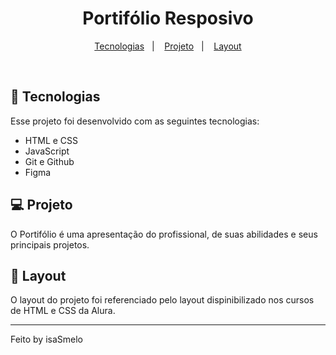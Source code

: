 <h1 align="center"> Portifólio Resposivo </h1>

<p align="center">
  <a href="#-tecnologias">Tecnologias</a>&nbsp;&nbsp;&nbsp;|&nbsp;&nbsp;&nbsp;
  <a href="#-projeto">Projeto</a>&nbsp;&nbsp;&nbsp;|&nbsp;&nbsp;&nbsp;
  <a href="#-layout">Layout</a>
</p>

<br>

## 🚀 Tecnologias

Esse projeto foi desenvolvido com as seguintes tecnologias:

- HTML e CSS
- JavaScript
- Git e Github
- Figma

## 💻 Projeto

O Portifólio é uma apresentação do profissional, de suas abilidades e seus principais projetos.


## 🔖 Layout

O layout do projeto foi referenciado pelo layout dispinibilizado nos cursos de HTML e CSS da Alura.

---
Feito by isaSmelo
